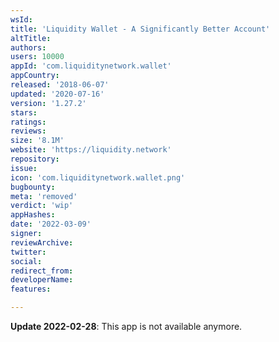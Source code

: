 ```yaml
---
wsId: 
title: 'Liquidity Wallet - A Significantly Better Account'
altTitle: 
authors: 
users: 10000
appId: 'com.liquiditynetwork.wallet'
appCountry: 
released: '2018-06-07'
updated: '2020-07-16'
version: '1.27.2'
stars: 
ratings: 
reviews: 
size: '8.1M'
website: 'https://liquidity.network'
repository: 
issue: 
icon: 'com.liquiditynetwork.wallet.png'
bugbounty: 
meta: 'removed'
verdict: 'wip'
appHashes: 
date: '2022-03-09'
signer: 
reviewArchive: 
twitter: 
social: 
redirect_from: 
developerName: 
features: 

---
```


**Update 2022-02-28**: This app is not available anymore.

